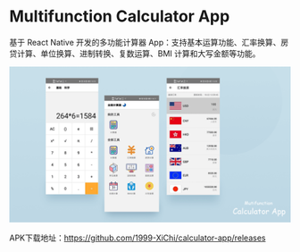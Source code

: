 # Multifunction Calculator App

基于 React Native 开发的多功能计算器 App：支持基本运算功能、汇率换算、房贷计算、单位换算、进制转换、复数运算、BMI 计算和大写金额等功能。

![app](./screenshot/calculator-app.png)

APK下载地址：https://github.com/1999-XiChi/calculator-app/releases
